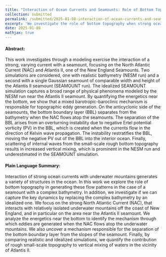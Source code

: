 ```yaml
---
title: "Interaction of Ocean Currents and Seamounts: Role of Bottom Topography Around Atlantis II"
collection: submitted
permalink: /submitted/2025-01-08-interaction-of-ocean-currents-and-seamounts
excerpt: 'We investigate the role of bottom topography when strong ocean currents interact with steep, tall seamounts'
date: 2025-01-08
mathjax: true
---
```


#### Abstract:
This work investigates through a modeling exercise the interaction of a strong, varying current with a seamount, focusing on the North Atlantic Current (NAC) and Atlantis II, one of the New England Seamounts. Two simulations are considered, one with realistic bathymetry (NESM run) and a second with a single Gaussian seamount of comparable width and height of the Atlantis II seamount (SEAMOUNT run). The idealized SEAMOUNT simulation captures a broad range of physical phenomena modeled by the NESM run near the Atlantis II seamount. By quantifying the energetics near the bottom, we show that a mixed barotropic-baroclinic mechanism is responsible for topographic eddy generation. 
On the anticyclonic side of the seamounts, the bottom boundary layer (BBL) separates from the bathymetry when the NAC flows atop the seamounts. The separation of the BBL arises from an overturning instability due to negative Ertel potential vorticity (PV) in the BBL, which is created when the currents flow in the direction of Kelvin wave propagation. The instability restratifies the BBL, moving the negative PV out of the BBL into the interior ocean. 
Finally, scattering of internal waves from the small-scale rough bottom topography results in increased vertical mixing, which is prominent in the NESM run and underestimated in the SEAMOUNT simulation.

#### Plain Language Summary:
Interaction of strong ocean currents with underwater mountains generates a variety of structures in the ocean. In this work we explore the role of bottom topography in generating these flow patterns in the case of a seamount with a complex bathymetry. In addition, we investigate if we can capture the key dynamics by replacing the complex bathymetry by an idealized one. We focus on the strong North Atlantic Current (NAC), that interacts with relatively isolated underwater mountains off the coast of New England, and in particular on the area near the Atlantis II seamount. We analyze the energetics near the bottom to identify the mechanism through which eddies are generated when the NAC flows atop the underwater mountains. We also uncover a mechanism responsible for the separation of the bottom boundary layer from the slopes of the seamount. Finally, by comparing realistic and idealized simulations, we quantify the contribution of rough small-scale topography to vertical mixing of waters in the vicinity of Atlantis II. 

